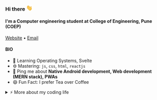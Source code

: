 ### Hi there <img src="https://raw.githubusercontent.com/ABSphreak/ABSphreak/master/gifs/Hi.gif" width="20px">
#### I'm a Computer engineering student at College of Engineering, Pune (COEP)

<a href="https://chaudharirohit2810.github.io/">Website</a> •
<a href="mailto: rohitkc2810@gmail.com">Email</a>

#### BIO
- 🌱 Learning Operating Systems, Svelte
- ⚙️  Mastering: `js`, `css`, `html`, `reactjs`
- 💬 Ping me about **Native Android development, Web development (MERN stack), PWAs**
- 😄 Fun Fact: I prefer Tea over Coffee

<details>
<summary>⚡️ More about my coding life</summary>
  
<br/>
  
![Top Langs](https://github-readme-stats.vercel.app/api/top-langs/?username=chaudharirohit2810&layout=compact&hide=css,html&theme=radical)
  
![Rohit's github stats](https://github-readme-stats.vercel.app/api?username=chaudharirohit2810&show_icons=true&theme=radical)


</details>

